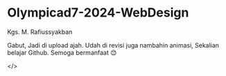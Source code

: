 # Olympicad7-2024-WebDesign
Kgs. M. Rafiussyakban

Gabut, Jadi di upload ajah. 
Udah di revisi juga nambahin animasi, Sekalian belajar Github.
Semoga bermanfaat 😊

</>
